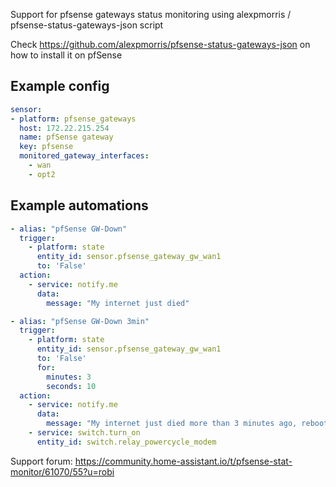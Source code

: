 Support for pfsense gateways status monitoring using alexpmorris / pfsense-status-gateways-json script

Check https://github.com/alexpmorris/pfsense-status-gateways-json on how to install it on pfSense

## Example config

```yaml
sensor:
- platform: pfsense_gateways
  host: 172.22.215.254
  name: pfSense gateway
  key: pfsense
  monitored_gateway_interfaces:
    - wan
    - opt2
```

## Example automations
```yaml
- alias: "pfSense GW-Down"
  trigger:
    - platform: state
      entity_id: sensor.pfsense_gateway_gw_wan1
      to: 'False'
  action:
    - service: notify.me
      data:
        message: "My internet just died"

- alias: "pfSense GW-Down 3min"
  trigger:
    - platform: state
      entity_id: sensor.pfsense_gateway_gw_wan1
      to: 'False'
      for:
        minutes: 3
        seconds: 10
  action:
    - service: notify.me
      data:
        message: "My internet just died more than 3 minutes ago, rebooting ISP crap"
    - service: switch.turn_on
      entity_id: switch.relay_powercycle_modem
```

Support forum: https://community.home-assistant.io/t/pfsense-stat-monitor/61070/55?u=robi
